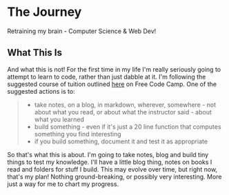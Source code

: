 # The Journey

Retraining my brain - Computer Science & Web Dev!

## What This Is

And what this is not! For the first time in my life I'm really seriously going to attempt to learn to code, rather than just dabble at it. I'm following the suggested course of tuition outlined [here][link to tute] on Free Code Camp. One of the suggested actions is to:

> - take notes, on a blog, in markdown, wherever, somewhere - not about what you read, or about what the instructor said - about what you learned
> - build something - even if it's just a 20 line function that computes something you find interesting
> - if you build something, document it and test it as appropriate

So that's what this is about. I'm going to take notes, blog and build tiny things to test my knowledge. I'll have a little blog thing, notes on books I read and folders for stuff I build. This may evolve over time, but right now, that's my plan! Nothing ground-breaking, or possibly very interesting. More just a way for me to chart my progress.

[link to tute]: https://forum.freecodecamp.com/t/computer-guide-computer-science-and-web-development-comprehensive-path/64470
